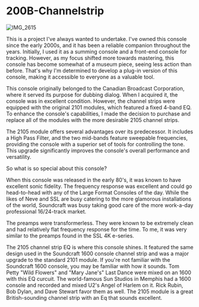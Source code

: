 # 200B-Channelstrip

![IMG_2615](https://github.com/AnchorMasters/200B-Channelstrip/assets/134142926/69aea629-75c2-4f63-b1e3-2b5e5bcd26f7)


This is a project I've always wanted to undertake. I've owned this console since the early 2000s, and it has been a reliable companion throughout the years. Initially, I used it as a summing console and a front-end console for tracking. However, as my focus shifted more towards mastering, this console has become somewhat of a museum piece, seeing less action than before. That's why I'm determined to develop a plug-in version of this console, making it accessible to everyone as a valuable tool. 

This console originally belonged to the Canadian Broadcast Corporation, where it served its purpose for dubbing dialog. When I acquired it, the console was in excellent condition. However, the channel strips were equipped with the original 2101 modules, which featured a fixed 4-band EQ. To enhance the console's capabilities, I made the decision to purchase and replace all of the modules with the more desirable 2105 channel strips.

The 2105 module offers several advantages over its predecessor. It includes a High Pass Filter, and the two mid-bands feature sweepable frequencies, providing the console with a superior set of tools for controlling the tone. This upgrade significantly improves the console's overall performance and versatility.

So what is so special about this console?

When this console was released in the early 80's, it was known to have excellent sonic fidelity.  The frequency response was excellent and could go head-to-head with any of the Large Format Consoles of the day.  While the likes of Neve and SSL are busy catering to the more glamorous installations of the world, Soundcraft was busy taking good care of the more work-a-day professional 16/24-track market.  

The preamps were transformerless.  They were known to be extremely clean and had relatively flat frequency response for the time.  To me, it was very similar to the preamps found in the SSL 4K e-series.  

The 2105 channel strip EQ is where this console shines.  It featured the same design used in the Soundcraft 1600 console channel strip and was a major upgrade to the standard 2101 module.  If you're not familiar with the Soundcraft 1600 console, you may be familiar with how it sounds. Tom Petty "Wild Flowers" and "Mary Jane's" Last Dance were mixed on an 1600 with this EQ curcuit. The world-famous Sun Studios in Memphis had a 1600 console and recorded and mixed U2's Angel of Harlem on it. Rick Rubin, Bob Dylan, and Dave Stewart favor them as well. The 2105 module is a great British-sounding channel strip with an Eq that sounds excellent. 
